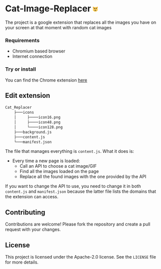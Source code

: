 # Cat-Image-Replacer ![Icon](https://github.com/aSamu3l/Cat-Image-Replacer/blob/main/Cat_Replacer/icons/icon16.png)

The project is a google extension that replaces all the images you have on your screen at that moment with random cat images

### Requirements

- Chromium based browser
- Internet connection

### Try or install

You can find the Chrome extension [here](https://chromewebstore.google.com/detail/cat-image-replacer/ncjjbeiapjimloddfbmgcapgjbiopbgl?authuser=0&hl=en)

## Edit extension

```
Cat_Replacer
    ├───icons
    │     ├────icon16.png
    │     ├────icon48.png
    │     └────icon128.png
    ├───background.js
    ├───content.js
    └───manifest.json
```

The file that manages everything is `content.js`. What it does is:
- Every time a new page is loaded:
  - Call an API to choose a cat image/GIF
  - Find all the images loaded on the page
  - Replace all the found images with the one provided by the API

If you want to change the API to use, you need to change it in both `content.js` and `manifest.json` because the latter file lists the domains that the extension can access.

## Contributing

Contributions are welcome! Please fork the repository and create a pull request with your changes.

## License

This project is licensed under the Apache-2.0 license. See the `LICENSE` file for more details.
